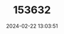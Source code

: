 ---
title: "153632"
category: "Euastacus kershawi"
draft: false
date: 2024-02-22 13:03:51
languages:
  English: ["Gippsland Spiny Crayfish", "Spinybacks"]
---